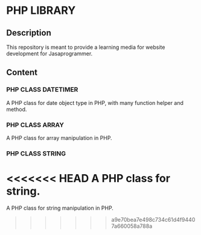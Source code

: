 # PHP LIBRARY
## Description
This repository is meant to provide a learning media for website development for Jasaprogrammer.
## Content
### PHP CLASS DATETIMER
A PHP class for date object type in PHP, with many function helper and method.
### PHP CLASS ARRAY
A PHP class for array manipulation in PHP.
### PHP CLASS STRING
<<<<<<< HEAD
A PHP class for string.
=======
A PHP class for string manipulation in PHP.
>>>>>>> a9e70bea7e498c734c61d4f94407a660058a788a
